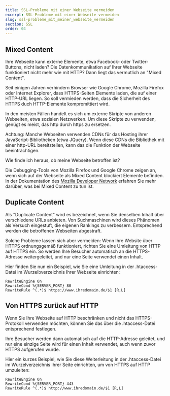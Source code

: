 ```yaml
---
title: SSL-Probleme mit einer Webseite vermeiden
excerpt: SSL-Probleme mit einer Webseite vermeiden
slug: ssl-probleme_mit_meiner_webseite_vermeiden
section: SSL
order: 04
---
```



## Mixed Content
Ihre Webseite kann externe Elemente, etwa Facebook- oder Twitter-Buttons, nicht laden? Die Datenkommunikation auf Ihrer Webseite funktioniert nicht mehr wie mit HTTP? Dann liegt das vermutlich an "Mixed Content".

Seit einigen Jahren verhindern Browser wie Google Chrome, Mozilla Firefox oder Internet Explorer, dass HTTPS-Seiten Elemente laden, die auf einer HTTP-URL liegen. So soll vermieden werden, dass die Sicherheit des HTTPS duch HTTP-Elemente kompromittiert wird.

In den meisten Fällen handelt es sich um externe Skripte von anderen Webseiten, etwa sozialen Netzwerken. Um diese Skripte zu verwenden, genügt es meist, das http durch https zu ersetzen.

Achtung: Manche Webseiten verwenden CDNs für das Hosting ihrer JavaScript-Bibliotheken (etwa JQuery). Wenn diese CDNs die Bibliothek mit einer http-URL bereitstellen, kann das die Funktion der Webseite beeinträchtigen.

Wie finde ich heraus, ob meine Webseite betroffen ist?

Die Debugging-Tools von Mozilla Firefox und Google Chrome zeigen an, wenn sich auf der Webseite als Mixed Content blockiert Elemente befinden. In der Dokumentation des [Mozilla Developer Network](https://developer.mozilla.org/en-us/docs/Web/Security/Mixed_content) erfahren Sie mehr darüber, was bei Mixed Content zu tun ist.


## Duplicate Content
Als "Duplicate Content" wird es bezeichnet, wenn Sie denselben Inhalt über verschiedene URLs anbieten. Von Suchmaschinen wird dieses Phänomen als Versuch eingestuft, die eigenen Rankings zu verbessern. Entsprechend werden die betroffenen Webseiten abgestraft.

Solche Probleme lassen sich aber vermeiden: Wenn Ihre Website über HTTPS ordnungsgemäß funktioniert, richten Sie eine Umleitung von HTTP auf HTTPS ein. So werden Ihre Besucher automatisch an die HTTPS-Adresse weitergeleitet, und nur eine Seite verwendet einen Inhalt.

Hier finden Sie nun ein Beispiel, wie Sie eine Umleitung in der .htaccess-Datei im Wurzelbverzeichnis Ihrer Webseite einrichten:


```
RewriteEngine On
RewriteCond %{SERVER_PORT} 80
RewriteRule ^(.*)$ https://www.ihredomain.de/$1 [R,L]
```




## Von HTTPS zurück auf HTTP
Wenn Sie Ihre Webseite auf HTTP beschränken und nicht das HTTPS-Protokoll verwenden möchten, können Sie das über die .htaccess-Datei entsprechend festlegen.

Ihre Besucher werden dann automatisch auf die HTTP-Adresse geleitet, und nur eine einzige Seite wird für einen Inhalt verwendet, auch wenn zuvor HTTPS aufgerufen wurde.

Hier ein kurzes Beispiel, wie Sie diese Weiterleitung in der .htaccess-Datei im Wurzelverzeichnis Ihrer Seite einrichten, um von HTTPS auf HTTP umzuleiten:


```
RewriteEngine On
RewriteCond %{SERVER_PORT} 443
RewriteRule ^(.*)$ http://www.ihredomain.de/$1 [R,L]
```




